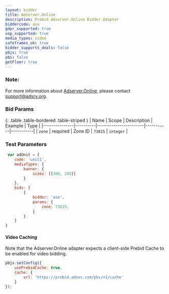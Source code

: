 ```yaml
---
layout: bidder
title: Adserver.Online
description: Prebid Adserver.Online Bidder Adapter
biddercode: aso
gdpr_supported: true
usp_supported: true
media_types: video
safeframes_ok: true
bidder_supports_deals: false
pbjs: true
pbs: false
getFloor: true
---
```

### Note:

For more information about [Adserver.Online](https://adserver.online), please contact support@adsrv.org.

### Bid Params

{: .table .table-bordered .table-striped }
| Name          | Scope    | Description           | Example   | Type      |
|---------------|----------|-----------------------|-----------|-----------|
| `zone`        | required | Zone ID               | `73815`   | `integer` |

### Test Parameters

```js
 var adUnit = {
    code: 'unit1',
    mediaTypes: {
        banner: {
            sizes: [[300, 250]]
        }
    },
    bids: [
        {
            bidder: 'aso',
            params: {
                zone: 73815,
            }
        }
    ]
}
```

#### Video Caching

Note that the Adserver.Online adapter expects a client-side Prebid Cache to be enabled for video bidding.

```js
pbjs.setConfig({
    usePrebidCache: true,
    cache: {
        url: 'https://prebid.adnxs.com/pbc/v1/cache'
    }
});
```